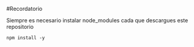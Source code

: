 #Recordatorio

Siempre es necesario instalar node_modules cada que descargues este repositorio

```npm install -y```